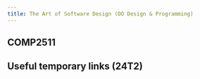 ```yaml
---
title: The Art of Software Design (OO Design & Programming)
---
```

 
<div class="how_qb">

## COMP2511

<HButton title='Lecture' src='Lecture/'/>

</div>

<div class="how_qb">

## Useful temporary links (24T2)

<p>
<HButton title='WebCMS3' src='https://webcms3.cse.unsw.edu.au/COMP2511/24T2/'/>

<HButton theme='alt' title='Lecture Schedule' src='https://webcms3.cse.unsw.edu.au/COMP2511/24T2/resources/100199' />
</p>

<p>
<HButton title='GitLab' src='https://nw-syd-gitlab.cseunsw.tech/COMP2511/24T2/students/' />
</p>


</div>